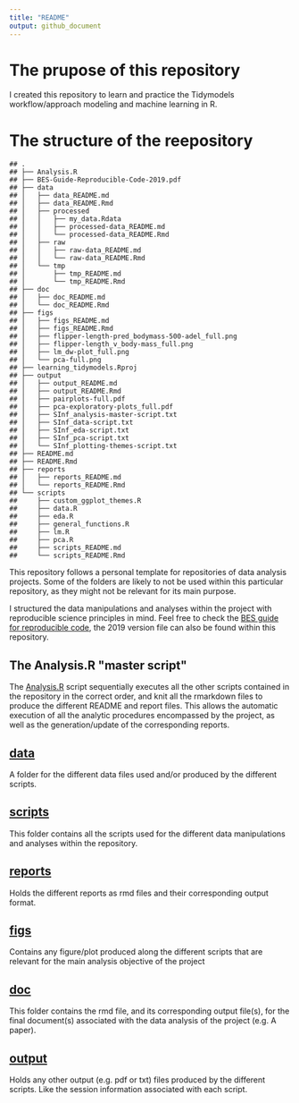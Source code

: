 ```yaml
---
title: "README"
output: github_document
---
```



# The prupose of this repository
I created this repository to learn and practice the Tidymodels 
workflow/approach modeling and machine learning in R.

# The structure of the reepository

```
## .
## ├── Analysis.R
## ├── BES-Guide-Reproducible-Code-2019.pdf
## ├── data
## │   ├── data_README.md
## │   ├── data_README.Rmd
## │   ├── processed
## │   │   ├── my_data.Rdata
## │   │   ├── processed-data_README.md
## │   │   └── processed-data_README.Rmd
## │   ├── raw
## │   │   ├── raw-data_README.md
## │   │   └── raw-data_README.Rmd
## │   └── tmp
## │       ├── tmp_README.md
## │       └── tmp_README.Rmd
## ├── doc
## │   ├── doc_README.md
## │   └── doc_README.Rmd
## ├── figs
## │   ├── figs_README.md
## │   ├── figs_README.Rmd
## │   ├── flipper-length-pred_bodymass-500-adel_full.png
## │   ├── flipper-length_v_body-mass_full.png
## │   ├── lm_dw-plot_full.png
## │   └── pca-full.png
## ├── learning_tidymodels.Rproj
## ├── output
## │   ├── output_README.md
## │   ├── output_README.Rmd
## │   ├── pairplots-full.pdf
## │   ├── pca-exploratory-plots_full.pdf
## │   ├── SInf_analysis-master-script.txt
## │   ├── SInf_data-script.txt
## │   ├── SInf_eda-script.txt
## │   ├── SInf_pca-script.txt
## │   └── SInf_plotting-themes-script.txt
## ├── README.md
## ├── README.Rmd
## ├── reports
## │   ├── reports_README.md
## │   └── reports_README.Rmd
## └── scripts
##     ├── custom_ggplot_themes.R
##     ├── data.R
##     ├── eda.R
##     ├── general_functions.R
##     ├── lm.R
##     ├── pca.R
##     ├── scripts_README.md
##     └── scripts_README.Rmd
```
This repository follows a personal template for repositories of data analysis 
projects. 
Some of the folders are likely to not be used within this particular repository, as they might not be relevant for its main purpose.

I structured the data manipulations and analyses within the project with
reproducible science principles in mind.
Feel free to check the [BES guide for reproducible code](https://www.britishecologicalsociety.org/wp-content/uploads/2019/06/BES-Guide-Reproducible-Code-2019.pdf?utm_source=web&utm_medium=web&utm_campaign=better_science), the 2019 version file can also be found within this repository.

## The Analysis.R "master script"
The [Analysis.R](Analysis.R) script sequentially executes all the other scripts
contained in the repository in the correct order, and knit all the rmarkdown 
files to produce the different README and report files.
This allows the automatic execution of all the analytic procedures encompassed 
by the project, as well as the generation/update of the corresponding reports.

## [data](data)
A folder for the different data files used and/or produced by the different
scripts.

## [scripts](scripts)
This folder contains all the scripts used for the different data manipulations 
and analyses within the repository.

## [reports](reports)
Holds the different reports as rmd files and their corresponding output format.

## [figs](figs)
Contains any figure/plot produced along the different scripts that are relevant
for the main analysis objective of the project

## [doc](doc)
This folder contains the rmd file, and its corresponding output file(s), for
the final document(s) associated with the data analysis of the project 
(e.g. A paper).

## [output](output)
Holds any other output (e.g. pdf or txt) files produced by the different
scripts.
Like the session information associated with each script.


